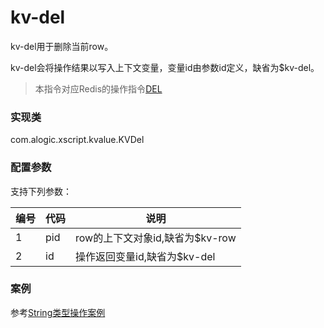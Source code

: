 kv-del
======

kv-del用于删除当前row。

kv-del会将操作结果以写入上下文变量，变量id由参数id定义，缺省为$kv-del。

> 本指令对应Redis的操作指令[DEL](http://redis.io/commands/del)

### 实现类

com.alogic.xscript.kvalue.KVDel

### 配置参数

支持下列参数：

| 编号 | 代码 | 说明 |
| ---- | ---- | ---- |
| 1 | pid | row的上下文对象id,缺省为$kv-row |
| 2 | id | 操作返回变量id,缺省为$kv-del |


### 案例

参考[String类型操作案例](case.string.md)
